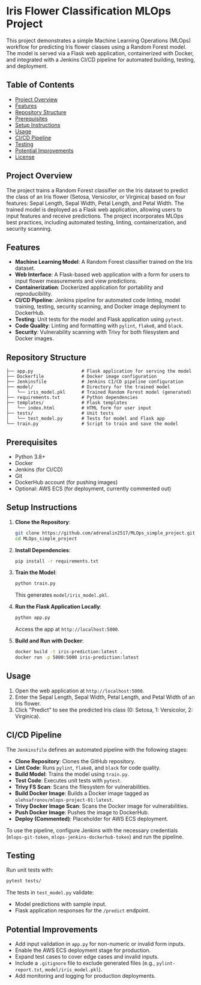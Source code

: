 # Iris Flower Classification MLOps Project

This project demonstrates a simple Machine Learning Operations (MLOps) workflow for predicting Iris flower classes using a Random Forest model. The model is served via a Flask web application, containerized with Docker, and integrated with a Jenkins CI/CD pipeline for automated building, testing, and deployment.

## Table of Contents
- [Project Overview](#project-overview)
- [Features](#features)
- [Repository Structure](#repository-structure)
- [Prerequisites](#prerequisites)
- [Setup Instructions](#setup-instructions)
- [Usage](#usage)
- [CI/CD Pipeline](#cicd-pipeline)
- [Testing](#testing)
- [Potential Improvements](#potential-improvements)
- [License](#license)

## Project Overview
The project trains a Random Forest classifier on the Iris dataset to predict the class of an Iris flower (Setosa, Versicolor, or Virginica) based on four features: Sepal Length, Sepal Width, Petal Length, and Petal Width. The trained model is deployed as a Flask web application, allowing users to input features and receive predictions. The project incorporates MLOps best practices, including automated testing, linting, containerization, and security scanning.

## Features
- **Machine Learning Model**: A Random Forest classifier trained on the Iris dataset.
- **Web Interface**: A Flask-based web application with a form for users to input flower measurements and view predictions.
- **Containerization**: Dockerized application for portability and reproducibility.
- **CI/CD Pipeline**: Jenkins pipeline for automated code linting, model training, testing, security scanning, and Docker image deployment to DockerHub.
- **Testing**: Unit tests for the model and Flask application using `pytest`.
- **Code Quality**: Linting and formatting with `pylint`, `flake8`, and `black`.
- **Security**: Vulnerability scanning with Trivy for both filesystem and Docker images.

## Repository Structure
```
├── app.py                  # Flask application for serving the model
├── Dockerfile              # Docker image configuration
├── Jenkinsfile             # Jenkins CI/CD pipeline configuration
├── model/                  # Directory for the trained model
│   └── iris_model.pkl      # Trained Random Forest model (generated)
├── requirements.txt        # Python dependencies
├── templates/              # Flask templates
│   └── index.html          # HTML form for user input
├── tests/                  # Unit tests
│   └── test_model.py       # Tests for model and Flask app
└── train.py                # Script to train and save the model
```

## Prerequisites
- Python 3.8+
- Docker
- Jenkins (for CI/CD)
- Git
- DockerHub account (for pushing images)
- Optional: AWS ECS (for deployment, currently commented out)

## Setup Instructions
1. **Clone the Repository**:
   ```bash
   git clone https://github.com/adrenalin2517/MLOps_simple_project.git
   cd MLOps_simple_project
   ```

2. **Install Dependencies**:
   ```bash
   pip install -r requirements.txt
   ```

3. **Train the Model**:
   ```bash
   python train.py
   ```
   This generates `model/iris_model.pkl`.

4. **Run the Flask Application Locally**:
   ```bash
   python app.py
   ```
   Access the app at `http://localhost:5000`.

5. **Build and Run with Docker**:
   ```bash
   docker build -t iris-prediction:latest .
   docker run -p 5000:5000 iris-prediction:latest
   ```

## Usage
1. Open the web application at `http://localhost:5000`.
2. Enter the Sepal Length, Sepal Width, Petal Length, and Petal Width of an Iris flower.
3. Click "Predict" to see the predicted Iris class (0: Setosa, 1: Versicolor, 2: Virginica).

## CI/CD Pipeline
The `Jenkinsfile` defines an automated pipeline with the following stages:
- **Clone Repository**: Clones the GitHub repository.
- **Lint Code**: Runs `pylint`, `flake8`, and `black` for code quality.
- **Build Model**: Trains the model using `train.py`.
- **Test Code**: Executes unit tests with `pytest`.
- **Trivy FS Scan**: Scans the filesystem for vulnerabilities.
- **Build Docker Image**: Builds a Docker image tagged as `olehsafronov/mlops-project-01:latest`.
- **Trivy Docker Image Scan**: Scans the Docker image for vulnerabilities.
- **Push Docker Image**: Pushes the image to DockerHub.
- **Deploy (Commented)**: Placeholder for AWS ECS deployment.

To use the pipeline, configure Jenkins with the necessary credentials (`mlops-git-token`, `mlops-jenkins-dockerhub-token`) and run the pipeline.

## Testing
Run unit tests with:
```bash
pytest tests/
```
The tests in `test_model.py` validate:
- Model predictions with sample input.
- Flask application responses for the `/predict` endpoint.

## Potential Improvements
- Add input validation in `app.py` for non-numeric or invalid form inputs.
- Enable the AWS ECS deployment stage for production.
- Expand test cases to cover edge cases and invalid inputs.
- Include a `.gitignore` file to exclude generated files (e.g., `pylint-report.txt`, `model/iris_model.pkl`).
- Add monitoring and logging for production deployments.